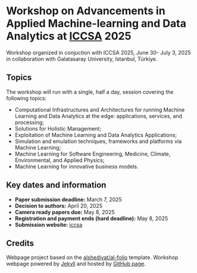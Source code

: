 # Workshop on Advancements in Applied Machine-learning and Data Analytics at [ICCSA](https://iccsa.org/) 2025 

Workshop organized in conjuction with ICCSA 2025, June 30- July 3, 2025 in collaboration with Galatasaray University, Istanbul, Türkiye.

## Topics

The workshop will run with a single, half a day, session covering the following topics:

- Computational Infrastructures and Architectures for running Machine Learning and Data Analytics at the edge: applications, services, and processing;
- Solutions for Holistic Management;
- Exploitation of Machine Learning and Data Analytics Applications;
- Simulation and emulation techniques, frameworks and platforms via Machine Learning;
- Machine Learning for Software Engineering, Medicine, Climate, Environmental, and Applied Physics;
- Machine Learning for innovative business models.

## Key dates and information

- **Paper submission deadline:** March 7, 2025
- **Decision to authors:** April 20, 2025
- **Camera ready papers due:** May 8, 2025
- **Registration and payment ends (hard deadline):** May 8, 2025
- **Submission website:** [iccsa](https://ess.iccsa.org/cgi-bin/login.py)


## Credits

Webpage project based on the [alshedivat/al-folio](https://github.com/alshedivat/al-folio) template.
Workshop webpage powered by [Jekyll](https://jekyllrb.com/) and hosted by [GitHub page](https://pages.github.com).
